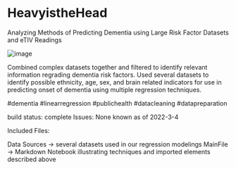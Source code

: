 # HeavyistheHead
Analyzing Methods of Predicting Dementia using Large Risk Factor Datasets and eTIV Readings

![image](https://user-images.githubusercontent.com/24919040/156868403-16ff4cbc-7b03-410b-9863-c3cf36c7de5e.png)

Combined complex datasets together and filtered to identify relevant information regrading dementia risk factors. Used several datasets to identify possible ethnicity, age, sex, and brain related indicators for use in predicting onset of dementia using multiple regression techniques.

#dementia #linearregression #publichealth #datacleaning #datapreparation

build status: complete Issues: None known as of 2022-3-4

Included Files:

Data Sources -> several datasets used in our regression modelings
MainFile -> Markdown Notebook illustrating techniques and imported elements described above
